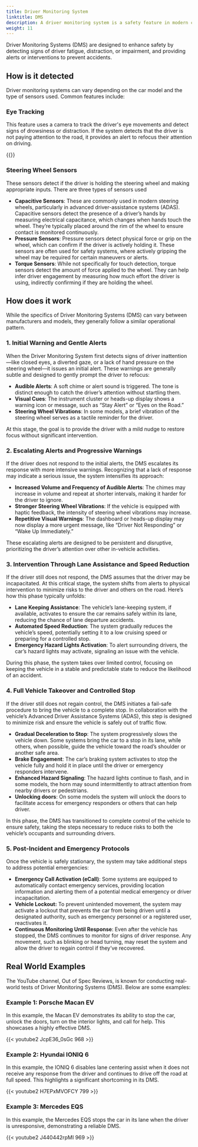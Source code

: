 ```yaml
---
title: Driver Monitoring System
linktitle: DMS
description: A driver monitoring system is a safety feature in modern cars that uses sensors and cameras to monitor the driver's behavior and attention while driving. 
weight: 11
---
```

<!-- markdownlint-disable MD033 -->

Driver Monitoring Systems (DMS) are designed to enhance safety by detecting signs of driver fatigue, distraction, or impairment, and providing alerts or interventions to prevent accidents.

## How is it detected

Driver monitoring systems can vary depending on the car model and the type of sensors used. Common features include:

### Eye Tracking

This feature uses a camera to track the driver's eye movements and detect signs of drowsiness or distraction. If the system detects that the driver is not paying attention to the road, it provides an alert to refocus their attention on driving.

{{<evkxdisplayaddarticle />}}

### Steering Wheel Sensors

These sensors detect if the driver is holding the steering wheel and making appropriate inputs.  There are three types of sensors used

- **Capacitive Sensors**: These are commonly used in modern steering wheels, particularly in advanced driver-assistance systems (ADAS). Capacitive sensors detect the presence of a driver’s hands by measuring electrical capacitance, which changes when hands touch the wheel. They’re typically placed around the rim of the wheel to ensure contact is monitored continuously.
- **Pressure Sensors**: Pressure sensors detect physical force or grip on the wheel, which can confirm if the driver is actively holding it. These sensors are often used for safety systems, where actively gripping the wheel may be required for certain maneuvers or alerts.
- **Torque Sensors**: While not specifically for touch detection, torque sensors detect the amount of force applied to the wheel. They can help infer driver engagement by measuring how much effort the driver is using, indirectly confirming if they are holding the wheel.
 
## How does it work

While the specifics of Driver Monitoring Systems (DMS) can vary between manufacturers and models, they generally follow a similar operational pattern.

### 1. Initial Warning and Gentle Alerts

When the Driver Monitoring System first detects signs of driver inattention—like closed eyes, a diverted gaze, or a lack of hand pressure on the steering wheel—it issues an initial alert. These warnings are generally subtle and designed to gently prompt the driver to refocus:

- **Audible Alerts**: A soft chime or alert sound is triggered. The tone is distinct enough to catch the driver’s attention without startling them.
- **Visual Cues**: The instrument cluster or heads-up display shows a warning icon or message, such as “Stay Alert” or “Eyes on the Road.”
- **Steering Wheel Vibrations**: In some models, a brief vibration of the steering wheel serves as a tactile reminder for the driver.

At this stage, the goal is to provide the driver with a mild nudge to restore focus without significant intervention.

### 2. Escalating Alerts and Progressive Warnings

If the driver does not respond to the initial alerts, the DMS escalates its response with more intensive warnings. Recognizing that a lack of response may indicate a serious issue, the system intensifies its approach:

- **Increased Volume and Frequency of Audible Alerts**: The chimes may increase in volume and repeat at shorter intervals, making it harder for the driver to ignore.
- **Stronger Steering Wheel Vibrations**: If the vehicle is equipped with haptic feedback, the intensity of steering wheel vibrations may increase.
- **Repetitive Visual Warnings**: The dashboard or heads-up display may now display a more urgent message, like “Driver Not Responding” or “Wake Up Immediately.”

These escalating alerts are designed to be persistent and disruptive, prioritizing the driver’s attention over other in-vehicle activities.

### 3. Intervention Through Lane Assistance and Speed Reduction

If the driver still does not respond, the DMS assumes that the driver may be incapacitated. At this critical stage, the system shifts from alerts to physical intervention to minimize risks to the driver and others on the road. Here’s how this phase typically unfolds:

- **Lane Keeping Assistance**: The vehicle’s lane-keeping system, if available, activates to ensure the car remains safely within its lane, reducing the chance of lane departure accidents.
- **Automated Speed Reduction**: The system gradually reduces the vehicle’s speed, potentially setting it to a low cruising speed or preparing for a controlled stop.
- **Emergency Hazard Lights Activation**: To alert surrounding drivers, the car’s hazard lights may activate, signaling an issue with the vehicle.
  
During this phase, the system takes over limited control, focusing on keeping the vehicle in a stable and predictable state to reduce the likelihood of an accident.

### 4. Full Vehicle Takeover and Controlled Stop

If the driver still does not regain control, the DMS initiates a fail-safe procedure to bring the vehicle to a complete stop. In collaboration with the vehicle’s Advanced Driver Assistance Systems (ADAS), this step is designed to minimize risk and ensure the vehicle is safely out of traffic flow.

- **Gradual Deceleration to Stop**: The system progressively slows the vehicle down. Some systems bring the car to a stop in its lane, while others, when possible, guide the vehicle toward the road’s shoulder or another safe area.
- **Brake Engagement**: The car’s braking system activates to stop the vehicle fully and hold it in place until the driver or emergency responders intervene.
- **Enhanced Hazard Signaling**: The hazard lights continue to flash, and in some models, the horn may sound intermittently to attract attention from nearby drivers or pedestrians.
- **Unlocking doors**: On some models the system will unlock the doors to facilitate access for emergency responders or others that can help driver. 

In this phase, the DMS has transitioned to complete control of the vehicle to ensure safety, taking the steps necessary to reduce risks to both the vehicle’s occupants and surrounding drivers.

### 5. Post-Incident and Emergency Protocols

Once the vehicle is safely stationary, the system may take additional steps to address potential emergencies:

- **Emergency Call Activation (eCall)**: Some systems are equipped to automatically contact emergency services, providing location information and alerting them of a potential medical emergency or driver incapacitation.
- **Vehicle Lockout:** To prevent unintended movement, the system may activate a lockout that prevents the car from being driven until a designated authority, such as emergency personnel or a registered user, reactivates it.
- **Continuous Monitoring Until Response**: Even after the vehicle has stopped, the DMS continues to monitor for signs of driver response. Any movement, such as blinking or head turning, may reset the system and allow the driver to regain control if they’ve recovered.
  

## Real World Examples

The YouTube channel, Out of Spec Reviews, is known for conducting real-world tests of Driver Monitoring Systems (DMS). Below are some examples:

### Example 1: Porsche Macan EV

In this example, the Macan EV demonstrates its ability to stop the car, unlock the doors, turn on the interior lights, and call for help. This showcases a highly effective DMS.

{{< youtube2 JcpE36_0sGc 968 >}}

### Example 2: Hyundai IONIQ 6

In this example, the IONIQ 6 disables lane centering assist when it does not receive any response from the driver and continues to drive off the road at full speed. This highlights a significant shortcoming in its DMS.

{{< youtube2 H7EPxMVOFCY 799 >}}

### Example 3: Mercedes EQS

In this example, the Mercedes EQS stops the car in its lane when the driver is unresponsive, demonstrating a reliable DMS.

{{< youtube2 J440442rpMI 969 >}}
